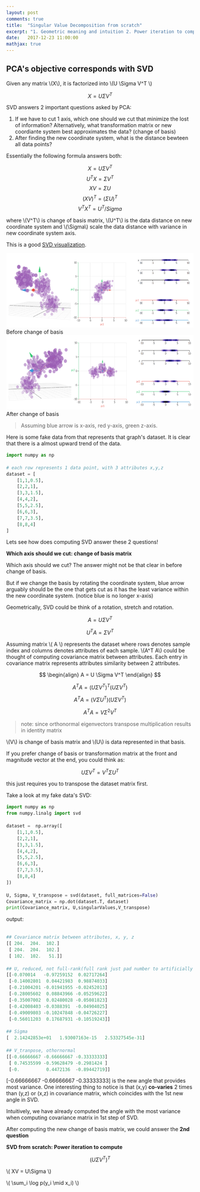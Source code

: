 ```yaml
---
layout: post
comments: true
title:  "Singular Value Decomposition from scratch"
excerpt: "1. Geometric meaning and intuition 2. Power iteration to compute "
date:   2017-12-23 11:00:00
mathjax: true
---
```




## PCA's objective corresponds with SVD

Given any matrix \\(X\\), it is factorized into \\(U \Sigma V^T \\) 

$$ X = U \Sigma V^T $$

SVD answers 2 important questions asked by PCA:
1. If we have to cut 1 axis, which one should we cut that minimize the lost of information? Alternatively, what transformation matrix or new coordiante system best approximates the data? (change of basis)
2. After finding the new coordinate system, what is the distance bewteen all data points?

Essentially the following formula answers both:

$$ X = U\Sigma V^T $$
$$ U^T X = \Sigma V^T $$
$$ XV = \Sigma U $$
$$ (XV)^T = (\Sigma U)^T $$
$$ V^T X^T = U^T /Sigma $$ 

where \\(V^T\\) is change of basis matrix, \\(U^T\\) is the data distance on new coordinate system and \\(\Sigma\\) scale the data distance with variance in new coordinate system axis. 


This is a good [SVD visualization](http://setosa.io/ev/principal-component-analysis/).

<div class="imgcap">
<img src="/assets/svd/before_change_of_basis.png" height="200">
<div class="thecap">Before change of basis



<img src="/assets/svd/after_change_of_basis.png" height="200">
<div class="thecap">After change of basis
</div>
</div>
</div>

> Assuming blue arrow is x-axis, red y-axis, green z-axis.

Here is some fake data from that represents that graph's dataset. It is clear that there is a almost upward trend of the data.

```python
import numpy as np

# each row represents 1 data point, with 3 attributes x,y,z
dataset = [
	[1,1,0.5],
	[2,2,1],
	[3,3,1.5],
	[4,4,2],
	[5,5,2.5],
	[6,6,3],
	[7,7,3.5],
	[8,8,4]
]
```

Lets see how does computing SVD answer these 2 questions!





**Which axis should we cut: change of basis matrix**

Which axis should we cut? The answer might not be that clear in before change of basis. 

But if we change the basis by rotating the coordinate system, blue arrow arguably should be the one that gets cut as it has the least variance within the new coordinate system. (notice blue is no longer x-axis)


Geometrically, SVD could be think of a rotation, stretch and rotation. 

$$ A = U \Sigma V^T $$

$$ U^T A = \Sigma V^T $$




Assuming matrix \\( A \\) represents the dataset where rows denotes sample index and columns denotes attributes of each sample. \\(A^T A\\) could be thought of computing covariance matrix between attributes. Each entry in covariance matrix represents attributes similarity between 2 attributes.



$$ 
\begin{align}
A = U \Sigma V^T 
\end{align}
$$

$$ A^T A = {(U\Sigma V^T)}^T (U \Sigma V^T) $$

$$ A^T A = {(V\Sigma U^T)} (U \Sigma V^T) $$

$$ A^T A = V {\Sigma}^2 V^T $$ 

> note: since orthonormal eigenvectors transpose multiplication results in identity matrix


\\(V\\) is change of basis matrix and \\(U\\) is data represented in that basis.

If you prefer change of basis or transformation matrix at the front and magnitude vector at the end, you could think as:

$$ U\Sigma V^T = {V^T \Sigma U}^T $$

this just requires you to transpose the dataset matrix first.


Take a look at my fake data's SVD:

```python
import numpy as np
from numpy.linalg import svd

dataset =  np.array([
	[1,1,0.5],
	[2,2,1],
	[3,3,1.5],
	[4,4,2],
	[5,5,2.5],
	[6,6,3],
	[7,7,3.5],
	[8,8,4]
])

U, Sigma, V_transpose = svd(dataset, full_matrices=False)
Covariance_matrix = np.dot(dataset.T, dataset)
print(Covariance_matrix, U,singularValues,V_transpose)
```

output:
```python

## Covariance matrix between attributes, x, y, z
[[ 204.  204.  102.]
 [ 204.  204.  102.]
 [ 102.  102.   51.]]

## U, reduced, not full-rank(full rank just pad number to artificially creates orthornormal square matrix)
[[-0.070014   -0.97259152  0.02717264]
 [-0.14002801  0.04421983  0.98874033]
 [-0.21004201 -0.01941955 -0.02452013]
 [-0.28005602  0.08843966 -0.05259622]
 [-0.35007002  0.02480028 -0.05081823]
 [-0.42008403 -0.0388391  -0.04904025]
 [-0.49009803 -0.10247848 -0.04726227]
 [-0.56011203  0.17687931 -0.10519243]]

## Sigma
[  2.14242853e+01   1.93007163e-15   2.53327545e-31]

## V_tranpose, othornormal 
[[-0.66666667 -0.66666667 -0.33333333]
 [ 0.74535599 -0.59628479 -0.2981424 ]
 [-0.          0.4472136  -0.89442719]]

```
[-0.66666667 -0.66666667 -0.33333333] is the new angle that provides most variance. One interesting thing to notice is that (x,y) **co-varies** 2 times than (y,z) or (x,z) in covariance matrix, which coincides with the 1st new angle in SVD.

Intuitively, we have already computed the angle with the most variance when computing covariance matrix in 1st step of SVD.

After computing the new change of basis matrix, we could answer the **2nd question**


**SVD from scratch: Power iteration to compute**


$$ (U\Sigma V^T)^T $$





\\( XV = U\Sigma \\)

\\( \sum\_i \log p(y\_i \mid x\_i) \\)